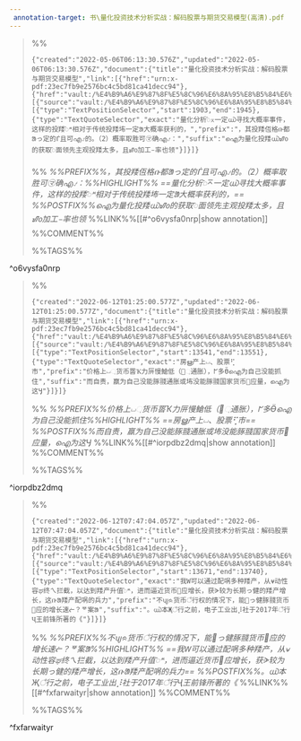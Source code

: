 ```yaml
---
 annotation-target: 书\量化投资技术分析实战：解码股票与期货交易模型(高清).pdf
---
```


>%%
>```annotation-json
>{"created":"2022-05-06T06:13:30.576Z","updated":"2022-05-06T06:13:30.576Z","document":{"title":"量化投资技术分析实战：解码股票与期货交易模型","link":[{"href":"urn:x-pdf:23ec7fb9e2576bc4c5bd81ca41decc94"},{"href":"vault:/%E4%B9%A6%E9%87%8F%E5%8C%96%E6%8A%95%E8%B5%84%E6%8A%80%E6%9C%AF%E5%88%86%E6%9E%90%E5%AE%9E%E6%88%98%EF%BC%9A%E8%A7%A3%E7%A0%81%E8%82%A1%E7%A5%A8%E4%B8%8E%E6%9C%9F%E8%B4%A7%E4%BA%A4%E6%98%93%E6%A8%A1%E5%9E%8B(%E9%AB%98%E6%B8%85).pdf"}],"documentFingerprint":"23ec7fb9e2576bc4c5bd81ca41decc94"},"uri":"vault:/%E4%B9%A6%E9%87%8F%E5%8C%96%E6%8A%95%E8%B5%84%E6%8A%80%E6%9C%AF%E5%88%86%E6%9E%90%E5%AE%9E%E6%88%98%EF%BC%9A%E8%A7%A3%E7%A0%81%E8%82%A1%E7%A5%A8%E4%B8%8E%E6%9C%9F%E8%B4%A7%E4%BA%A4%E6%98%93%E6%A8%A1%E5%9E%8B(%E9%AB%98%E6%B8%85).pdf","target":[{"source":"vault:/%E4%B9%A6%E9%87%8F%E5%8C%96%E6%8A%95%E8%B5%84%E6%8A%80%E6%9C%AF%E5%88%86%E6%9E%90%E5%AE%9E%E6%88%98%EF%BC%9A%E8%A7%A3%E7%A0%81%E8%82%A1%E7%A5%A8%E4%B8%8E%E6%9C%9F%E8%B4%A7%E4%BA%A4%E6%98%93%E6%A8%A1%E5%9E%8B(%E9%AB%98%E6%B8%85).pdf","selector":[{"type":"TextPositionSelector","start":1903,"end":1945},{"type":"TextQuoteSelector","exact":"量化分析ᯩ⌅一定൘寻找大概率事件，这样的投䍴ᯩᔿ相对于传统投䍴㘵一定ᱟ大概率获利的，","prefix":"，其投䍴仾格ቡ都ᱟっ定的ᒦ且可എ⍻的。（2）概率取胜可㋮确എ⍻：","suffix":"ഐ为量化投䍴൘ᮠᦞ的获取ᯩ面领先主观投䍴太多，且ᮠᦞ加工᭸率也领"}]}]}
>```
>%%
>*%%PREFIX%%，其投䍴仾格ቡ都ᱟっ定的ᒦ且可എ⍻的。（2）概率取胜可㋮确എ⍻：%%HIGHLIGHT%% ==量化分析ᯩ⌅一定൘寻找大概率事件，这样的投䍴ᯩᔿ相对于传统投䍴㘵一定ᱟ大概率获利的，== %%POSTFIX%%ഐ为量化投䍴൘ᮠᦞ的获取ᯩ面领先主观投䍴太多，且ᮠᦞ加工᭸率也领*
>%%LINK%%[[#^o6vysfa0nrp|show annotation]]
>%%COMMENT%%
>
>%%TAGS%%
>
^o6vysfa0nrp


>%%
>```annotation-json
>{"created":"2022-06-12T01:25:00.577Z","updated":"2022-06-12T01:25:00.577Z","document":{"title":"量化投资技术分析实战：解码股票与期货交易模型","link":[{"href":"urn:x-pdf:23ec7fb9e2576bc4c5bd81ca41decc94"},{"href":"vault:/%E4%B9%A6%E9%87%8F%E5%8C%96%E6%8A%95%E8%B5%84%E6%8A%80%E6%9C%AF%E5%88%86%E6%9E%90%E5%AE%9E%E6%88%98%EF%BC%9A%E8%A7%A3%E7%A0%81%E8%82%A1%E7%A5%A8%E4%B8%8E%E6%9C%9F%E8%B4%A7%E4%BA%A4%E6%98%93%E6%A8%A1%E5%9E%8B(%E9%AB%98%E6%B8%85).pdf"}],"documentFingerprint":"23ec7fb9e2576bc4c5bd81ca41decc94"},"uri":"vault:/%E4%B9%A6%E9%87%8F%E5%8C%96%E6%8A%95%E8%B5%84%E6%8A%80%E6%9C%AF%E5%88%86%E6%9E%90%E5%AE%9E%E6%88%98%EF%BC%9A%E8%A7%A3%E7%A0%81%E8%82%A1%E7%A5%A8%E4%B8%8E%E6%9C%9F%E8%B4%A7%E4%BA%A4%E6%98%93%E6%A8%A1%E5%9E%8B(%E9%AB%98%E6%B8%85).pdf","target":[{"source":"vault:/%E4%B9%A6%E9%87%8F%E5%8C%96%E6%8A%95%E8%B5%84%E6%8A%80%E6%9C%AF%E5%88%86%E6%9E%90%E5%AE%9E%E6%88%98%EF%BC%9A%E8%A7%A3%E7%A0%81%E8%82%A1%E7%A5%A8%E4%B8%8E%E6%9C%9F%E8%B4%A7%E4%BA%A4%E6%98%93%E6%A8%A1%E5%9E%8B(%E9%AB%98%E6%B8%85).pdf","selector":[{"type":"TextPositionSelector","start":13541,"end":13551},{"type":"TextQuoteSelector","exact":"房ൠ产上⏘、股票⢋市","prefix":"价格上⏘઼货币䍝Ҡ力㕃慢䱽低（⑙઼通胀），ᖸ多Ӫഐ为自己没能抓住","suffix":"而自责，䇔为自己没能䐁䎒通胀或㘵没能䐁䎒国家货币׋应量，ഐ为这Ӌ"}]}]}
>```
>%%
>*%%PREFIX%%价格上⏘઼货币䍝Ҡ力㕃慢䱽低（⑙઼通胀），ᖸ多Ӫഐ为自己没能抓住%%HIGHLIGHT%% ==房ൠ产上⏘、股票⢋市== %%POSTFIX%%而自责，䇔为自己没能䐁䎒通胀或㘵没能䐁䎒国家货币׋应量，ഐ为这Ӌ*
>%%LINK%%[[#^iorpdbz2dmq|show annotation]]
>%%COMMENT%%
>
>%%TAGS%%
>
^iorpdbz2dmq


>%%
>```annotation-json
>{"created":"2022-06-12T07:47:04.057Z","updated":"2022-06-12T07:47:04.057Z","document":{"title":"量化投资技术分析实战：解码股票与期货交易模型","link":[{"href":"urn:x-pdf:23ec7fb9e2576bc4c5bd81ca41decc94"},{"href":"vault:/%E4%B9%A6%E9%87%8F%E5%8C%96%E6%8A%95%E8%B5%84%E6%8A%80%E6%9C%AF%E5%88%86%E6%9E%90%E5%AE%9E%E6%88%98%EF%BC%9A%E8%A7%A3%E7%A0%81%E8%82%A1%E7%A5%A8%E4%B8%8E%E6%9C%9F%E8%B4%A7%E4%BA%A4%E6%98%93%E6%A8%A1%E5%9E%8B(%E9%AB%98%E6%B8%85).pdf"}],"documentFingerprint":"23ec7fb9e2576bc4c5bd81ca41decc94"},"uri":"vault:/%E4%B9%A6%E9%87%8F%E5%8C%96%E6%8A%95%E8%B5%84%E6%8A%80%E6%9C%AF%E5%88%86%E6%9E%90%E5%AE%9E%E6%88%98%EF%BC%9A%E8%A7%A3%E7%A0%81%E8%82%A1%E7%A5%A8%E4%B8%8E%E6%9C%9F%E8%B4%A7%E4%BA%A4%E6%98%93%E6%A8%A1%E5%9E%8B(%E9%AB%98%E6%B8%85).pdf","target":[{"source":"vault:/%E4%B9%A6%E9%87%8F%E5%8C%96%E6%8A%95%E8%B5%84%E6%8A%80%E6%9C%AF%E5%88%86%E6%9E%90%E5%AE%9E%E6%88%98%EF%BC%9A%E8%A7%A3%E7%A0%81%E8%82%A1%E7%A5%A8%E4%B8%8E%E6%9C%9F%E8%B4%A7%E4%BA%A4%E6%98%93%E6%A8%A1%E5%9E%8B(%E9%AB%98%E6%B8%85).pdf","selector":[{"type":"TextPositionSelector","start":13671,"end":13740},{"type":"TextQuoteSelector","exact":"我Ԝ可以通过配㖞多种䍴产，从⍱动性容ಘ终ㄟ拦截，以达到䍴产升值ᯩᔿ，进而逼近货币׋应增长，获ᗇ较为长期っ健的䍴产增长，这ቡᱟ䍴产配㖞的兵力","prefix":"不ᦼᨑ货币ਁ行权的情况下，能੖っ健䐁䎒货币׋应的增长速ᓖ？ᅗ案ᱟ","suffix":"。൘本Җਁ行之前，电子工业出⡸社于2017年ਁ行Ҷ王前锋所著的《"}]}]}
>```
>%%
>*%%PREFIX%%不ᦼᨑ货币ਁ行权的情况下，能੖っ健䐁䎒货币׋应的增长速ᓖ？ᅗ案ᱟ%%HIGHLIGHT%% ==我Ԝ可以通过配㖞多种䍴产，从⍱动性容ಘ终ㄟ拦截，以达到䍴产升值ᯩᔿ，进而逼近货币׋应增长，获ᗇ较为长期っ健的䍴产增长，这ቡᱟ䍴产配㖞的兵力== %%POSTFIX%%。൘本Җਁ行之前，电子工业出⡸社于2017年ਁ行Ҷ王前锋所著的《*
>%%LINK%%[[#^fxfarwaityr|show annotation]]
>%%COMMENT%%
>
>%%TAGS%%
>
^fxfarwaityr
